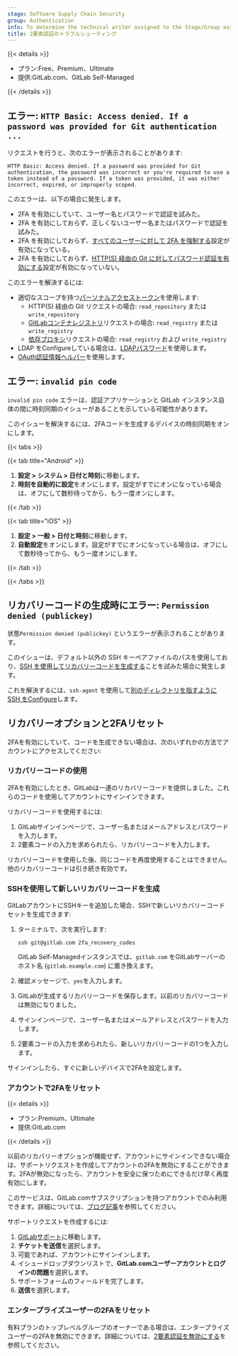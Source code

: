 ```yaml
---
stage: Software Supply Chain Security
group: Authentication
info: To determine the technical writer assigned to the Stage/Group associated with this page, see https://handbook.gitlab.com/handbook/product/ux/technical-writing/#assignments
title: 2要素認証のトラブルシューティング
---
```


{{< details >}}

- プラン:Free、Premium、Ultimate
- 提供:GitLab.com、GitLab Self-Managed

{{< /details >}}

## エラー: `HTTP Basic: Access denied. If a password was provided for Git authentication ...`

リクエストを行うと、次のエラーが表示されることがあります:

```plaintext
HTTP Basic: Access denied. If a password was provided for Git authentication, the password was incorrect or you're required to use a token instead of a password. If a token was provided, it was either incorrect, expired, or improperly scoped.
```

このエラーは、以下の場合に発生します。

- 2FA を有効にしていて、ユーザー名とパスワードで認証を試みた。
- 2FA を有効にしておらず、正しくないユーザー名またはパスワードで認証を試みた。
- 2FA を有効にしておらず、[すべてのユーザーに対して 2FA を強制する](../../../security/two_factor_authentication.md#enforce-2fa-for-all-users)設定が有効になっている。
- 2FA を有効にしておらず、[HTTP(S) 経由の Git に対してパスワード認証を有効にする](../../../administration/settings/sign_in_restrictions.md#password-authentication-enabled)設定が有効になっていない。

このエラーを解決するには:

- 適切なスコープを持つ[パーソナルアクセストークン](../personal_access_tokens.md)を使用します:
  - HTTP(S) 経由の Git リクエストの場合: `read_repository` または `write_repository`
  - [GitLabコンテナレジストリ](../../packages/container_registry/authenticate_with_container_registry.md)リクエストの場合: `read_registry` または `write_registry`
  - [依存プロキシ](../../packages/dependency_proxy/_index.md#authenticate-with-the-dependency-proxy-for-container-images)リクエストの場合: `read_registry` および `write_registry`
- LDAP をConfigureしている場合は、[LDAPパスワード](../../../administration/auth/ldap/_index.md)を使用します。
- [OAuth認証情報ヘルパー](../../profile/account/two_factor_authentication.md#oauth-credential-helpers)を使用します。

## エラー: `invalid pin code`

`invalid pin code` エラーは、認証アプリケーションと GitLab インスタンス自体の間に時刻同期のイシューがあることを示している可能性があります。

このイシューを解決するには、2FAコードを生成するデバイスの時刻同期をオンにします。

{{< tabs >}}

{{< tab title="Android" >}}

  1. **設定 > システム > 日付と時刻**に移動します。
  1. **時刻を自動的に設定**をオンにします。設定がすでにオンになっている場合は、オフにして数秒待ってから、もう一度オンにします。

{{< /tab >}}

{{< tab title="iOS" >}}

  1. **設定 > 一般 > 日付と時刻**に移動します。
  1. **自動設定**をオンにします。設定がすでにオンになっている場合は、オフにして数秒待ってから、もう一度オンにします。

{{< /tab >}}

{{< /tabs >}}

## リカバリーコードの生成時にエラー: `Permission denied (publickey)`

状態`Permission denied (publickey)` というエラーが表示されることがあります。

このイシューは、デフォルト以外の SSH キーペアファイルのパスを使用しており、[SSH を使用してリカバリーコードを生成する](two_factor_authentication_troubleshooting.md#generate-new-recovery-codes-using-ssh)ことを試みた場合に発生します。

これを解決するには、`ssh-agent` を使用して[別のディレクトリを指すように SSH をConfigure](../../ssh.md#configure-ssh-to-point-to-a-different-directory)します。

## リカバリーオプションと2FAリセット

2FAを有効にしていて、コードを生成できない場合は、次のいずれかの方法でアカウントにアクセスしてください:

### リカバリーコードの使用

2FAを有効にしたとき、GitLabは一連のリカバリーコードを提供しました。これらのコードを使用してアカウントにサインインできます。

リカバリーコードを使用するには:

1. GitLabサインインページで、ユーザー名またはメールアドレスとパスワードを入力します。
1. 2要素コードの入力を求められたら、リカバリーコードを入力します。

リカバリーコードを使用した後、同じコードを再度使用することはできません。他のリカバリーコードは引き続き有効です。

### SSHを使用して新しいリカバリーコードを生成

GitLabアカウントにSSHキーを追加した場合、SSHで新しいリカバリーコードセットを生成できます:

1. ターミナルで、次を実行します:

   ```shell
   ssh git@gitlab.com 2fa_recovery_codes
   ```

   GitLab Self-Managedインスタンスでは、`gitlab.com` をGitLabサーバーのホスト名 (`gitlab.example.com`) に置き換えます。

1. 確認メッセージで、`yes`を入力します。
1. GitLabが生成するリカバリーコードを保存します。以前のリカバリーコードは無効になりました。
1. サインインページで、ユーザー名またはメールアドレスとパスワードを入力します。
1. 2要素コードの入力を求められたら、新しいリカバリーコードの1つを入力します。

サインインしたら、すぐに新しいデバイスで2FAを設定します。

### アカウントで2FAをリセット

{{< details >}}

- プラン:Premium、Ultimate
- 提供:GitLab.com

{{< /details >}}

以前のリカバリーオプションが機能せず、アカウントにサインインできない場合は、サポートリクエストを作成してアカウントの2FAを無効にすることができます。2FAが無効になったら、アカウントを安全に保つためにできるだけ早く再度有効にします。

このサービスは、GitLab.comサブスクリプションを持つアカウントでのみ利用できます。詳細については、[ブログ記事](https://about.gitlab.com/blog/2020/08/04/gitlab-support-no-longer-processing-mfa-resets-for-free-users/)を参照してください。

サポートリクエストを作成するには:

1. [GitLabサポート](https://support.gitlab.com)に移動します。
1. **チケットを送信**を選択します。
1. 可能であれば、アカウントにサインインします。
1. イシュードロップダウンリストで、**GitLab.comユーザーアカウントとログインの問題**を選択します。
1. サポートフォームのフィールドを完了します。
1. **送信**を選択します。

### エンタープライズユーザーの2FAをリセット

有料プランのトップレベルグループのオーナーである場合は、エンタープライズユーザーの2FAを無効にできます。詳細については、[2要素認証を無効にする](../../enterprise_user/_index.md#disable-two-factor-authentication)を参照してください。
